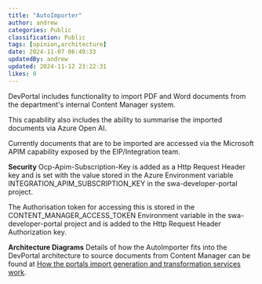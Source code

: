 ```yaml
---
title: "AutoImporter"
author: andrew
categories: Public
classification: Public
tags: [opinion,architecture]
date: 2024-11-07 06:49:33 
updatedBy: andrew
updated: 2024-11-12 23:22:31 
likes: 0
---
```


DevPortal includes functionality to import PDF and Word documents from the department's internal Content Manager system.

This capability also includes the ability to summarise the imported documents via Azure Open AI.

Currently documents that are to be imported are accessed via the Microsoft APIM capability exposed by the EIP/Integration team. 


**Security**
Ocp-Apim-Subscription-Key is added as a Http Request Header key and is set with the value stored in the Azure Environment variable INTEGRATION_APIM_SUBSCRIPTION_KEY in the swa-developer-portal project.

The Authorisation token for accessing this is stored in the CONTENT_MANAGER_ACCESS_TOKEN Environment variable in the swa-developer-portal project and is added to the Http Request Header Authorization key.


**Architecture Diagrams**
Details of how the AutoImporter fits into the DevPortal architecture to source documents from Content Manager can be found at [How the portals import generation and transformation services work](https://ambitious-pond-0f5283f00-dev.eastasia.3.azurestaticapps.net/public/How_the_portals_import_generation_and_transformation_services_work/).